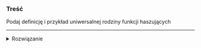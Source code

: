 ### Treść
Podaj definicję i przykład uniwersalnej rodziny funkcji haszujących

------
<details><summary>Rozwiązanie</summary>
<p>
    
![](https://latex.codecogs.com/gif.latex?\forall{x,&space;y}&space;=&space;|{h(x)&space;=&space;h(y)}|&space;=&space;\frac{|H|}{|m|})

przykład.

h(k) = ((a * k + b) mod p) mod m  , ![](https://latex.codecogs.com/gif.latex?a,&space;b&space;\in&space;Z_p)

